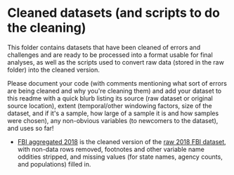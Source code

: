 # Cleaned datasets (and scripts to do the cleaning)

This folder contains datasets that have been cleaned of errors and challenges and are ready to be processed into a format usable for final analyses, as well as the scripts used to convert raw data (stored in the raw folder) into the cleaned version. 

Please document your code (with comments mentioning what sort of errors are being cleaned and why you're cleaning them) and add your dataset to this readme with a quick blurb listing its source (raw dataset or original source location), extent (temporal/other windowing factors, size of the dataset, and if it's a sample, how large of a sample it is and how samples were chosen), any non-obvious variables (to newcomers to the dataset), and uses so far!

* [FBI aggregated 2018](fbi_aggregated_2018) is the cleaned version of the [raw 2018 FBI dataset](../raw/2018_FBI_aggregate_crime_data.xls), with non-data rows removed, footnotes and other variable name oddities stripped, and missing values (for state names, agency counts, and populations) filled in.
